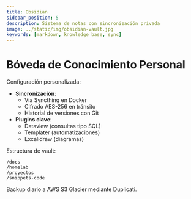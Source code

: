 ```yaml
---
title: Obsidian
sidebar_position: 5
description: Sistema de notas con sincronización privada
image: ../static/img/obsidian-vault.jpg
keywords: [markdown, knowledge base, sync]
---
```


# Bóveda de Conocimiento Personal

Configuración personalizada:
- **Sincronización**: 
  - Via Syncthing en Docker
  - Cifrado AES-256 en tránsito
  - Historial de versiones con Git
- **Plugins clave**:
  - Dataview (consultas tipo SQL)
  - Templater (automatizaciones)
  - Excalidraw (diagramas)

Estructura de vault:
```
/docs
/homelab
/proyectos
/snippets-code
```

Backup diario a AWS S3 Glacier mediante Duplicati.